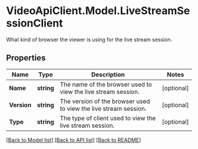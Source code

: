 # VideoApiClient.Model.LiveStreamSessionClient
What kind of browser the viewer is using for the live stream session.

## Properties

Name | Type | Description | Notes
------------ | ------------- | ------------- | -------------
**Name** | **string** | The name of the browser used to view the live stream session. | [optional] 
**Version** | **string** | The version of the browser used to view the live stream session. | [optional] 
**Type** | **string** | The type of client used to view the live stream session. | [optional] 

[[Back to Model list]](../README.md#documentation-for-models) [[Back to API list]](../README.md#documentation-for-api-endpoints) [[Back to README]](../README.md)

